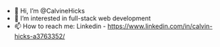 - 👋 Hi, I’m @CalvineHicks
- 👀 I’m interested in full-stack web development
- 📫 How to reach me: Linkedin - https://www.linkedin.com/in/calvin-hicks-a3763352/

<!---
CalvineHicks/CalvineHicks is a ✨ special ✨ repository because its `README.md` (this file) appears on your GitHub profile.
You can click the Preview link to take a look at your changes.
--->
